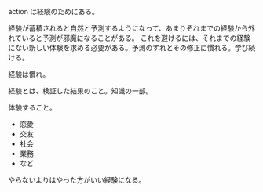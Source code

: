 action は経験のためにある。

経験が蓄積されると自然と予測するようになって、あまりそれまでの経験から外れていると予測が邪魔になることがある。
これを避けるには、それまでの経験にない新しい体験を求める必要がある。予測のずれとその修正に慣れる。学び続ける。

経験は慣れ。

経験とは、検証した結果のこと。知識の一部。

体験すること。

- 恋愛
- 交友
- 社会
- 業務
- など

やらないよりはやった方がいい経験になる。
